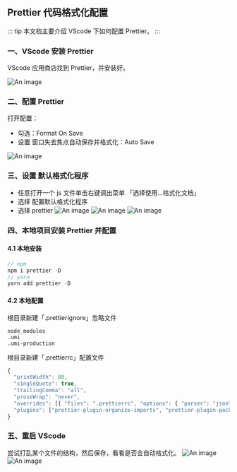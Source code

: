 ## Prettier 代码格式化配置

::: tip
本文档主要介绍 VScode 下如何配置 Prettier。
:::

### 一、VScode 安装 Prettier

VScode 应用商店找到 Prettier，并安装好。

![An image](/images/tools/prettier_1.png)

### 二、配置 Prettier

打开配置：

- 勾选：Format On Save
- 设置 窗口失去焦点自动保存并格式化：Auto Save

![An image](/images/tools/prettier_2.png)

### 三、设置 默认格式化程序

- 任意打开一个 js 文件单击右键调出菜单 「选择使用...格式化文档」
- 选择 配置默认格式化程序
- 选择 prettier
  ![An image](/images/tools/prettier_3.png)
  ![An image](/images/tools/prettier_4.png)
  ![An image](/images/tools/prettier_5.png)

### 四、本地项目安装 Prettier 并配置

#### 4.1 本地安装

```js
// npm
npm i prettier -D
// yarn
yarn add prettier -D
```

#### 4.2 本地配置

根目录新建「.prettierignore」忽略文件

```pre
node_modules
.umi
.umi-production
```

根目录新建「.prettierrc」配置文件

```js
{
  "printWidth": 80,
  "singleQuote": true,
  "trailingComma": "all",
  "proseWrap": "never",
  "overrides": [{ "files": ".prettierrc", "options": { "parser": "json" } }],
  "plugins": ["prettier-plugin-organize-imports", "prettier-plugin-packagejson"]
}
```

### 五、重启 VScode

尝试打乱某个文件的结构，然后保存，看看是否会自动格式化。
![An image](/images/tools/prettier_6.png)
![An image](/images/tools/prettier_7.png)
